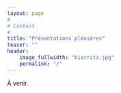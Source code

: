```yaml
---
layout: page
#
# Content
#
title: "Présentations plénières"
teaser: ""
header:
    image_fullwidth: "biarritz.jpg"
    permalink: "/"
---
```


À venir.